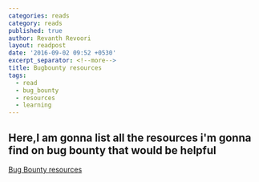 ```yaml
---
categories: reads
category: reads
published: true
author: Revanth Revoori
layout: readpost
date: '2016-09-02 09:52 +0530'
excerpt_separator: <!--more-->
title: Bugbounty resources
tags:
  - read
  - bug_bounty
  - resources
  - learning
---
```

## Here,I am gonna list all the resources i'm gonna find on bug bounty that would be helpful

<a class="embedly-card" href="https://introvertmac.wordpress.com/bug-bounty-resources/">Bug Bounty resources  <i class="fa fa-external-link"></i></a>

<!--more-->
